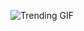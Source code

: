 
<!-- GIF_SECTION -->
![Trending GIF](https://media3.giphy.com/media/v1.Y2lkPThiYjIxNzcyc2I3NzVrazl5d2RjYjJxb2QzZGswaTNrcGh6bHk0YnZ2dGszdm10ZiZlcD12MV9naWZzX3NlYXJjaCZjdD1n/aHiv481xki1WdhQonS/giphy.gif)
<!-- END_GIF_SECTION -->
